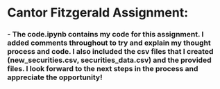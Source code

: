 # Cantor Fitzgerald Assignment:
### - The code.ipynb contains my code for this assignment. I added comments throughout to try and explain my thought process and code. I also included the csv files that I created (new_securities.csv, securities_data.csv) and the provided files. I look forward to the next steps in the process and appreciate the opportunity!
